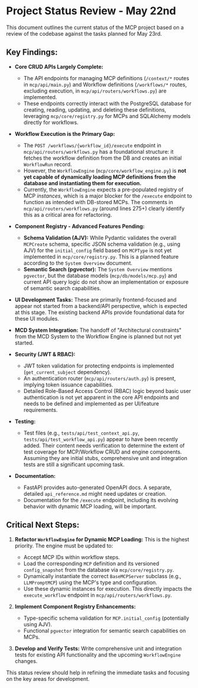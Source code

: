 # Project Status Review - May 22nd

This document outlines the current status of the MCP project based on a review of the codebase against the tasks planned for May 23rd.

## Key Findings:

*   **Core CRUD APIs Largely Complete:**
    *   The API endpoints for managing MCP definitions (`/context/*` routes in `mcp/api/main.py`) and Workflow definitions (`/workflows/*` routes, excluding execution, in `mcp/api/routers/workflows.py`) are implemented.
    *   These endpoints correctly interact with the PostgreSQL database for creating, reading, updating, and deleting these definitions, leveraging `mcp/core/registry.py` for MCPs and SQLAlchemy models directly for workflows.

*   **Workflow Execution is the Primary Gap:**
    *   The `POST /workflows/{workflow_id}/execute` endpoint in `mcp/api/routers/workflows.py` has a foundational structure: it fetches the workflow definition from the DB and creates an initial `WorkflowRun` record.
    *   However, the `WorkflowEngine` (`mcp/core/workflow_engine.py`) is **not yet capable of dynamically loading MCP definitions from the database and instantiating them for execution.**
    *   Currently, the `WorkflowEngine` expects a pre-populated registry of MCP *instances*, which is a major blocker for the `/execute` endpoint to function as intended with DB-stored MCPs. The comments in `mcp/api/routers/workflows.py` (around lines 275+) clearly identify this as a critical area for refactoring.

*   **Component Registry - Advanced Features Pending:**
    *   **Schema Validation (AJV):** While Pydantic validates the overall `MCPCreate` schema, specific JSON schema validation (e.g., using AJV) for the `initial_config` field based on `MCPType` is not yet implemented in `mcp/core/registry.py`. This is a planned feature according to the `System Overview` document.
    *   **Semantic Search (pgvector):** The `System Overview` mentions `pgvector`, but the database models (`mcp/db/models/mcp.py`) and current API query logic do not show an implementation or exposure of semantic search capabilities.

*   **UI Development Tasks:** These are primarily frontend-focused and appear not started from a backend/API perspective, which is expected at this stage. The existing backend APIs provide foundational data for these UI modules.

*   **MCD System Integration:** The handoff of "Architectural constraints" from the MCD System to the Workflow Engine is planned but not yet started.

*   **Security (JWT & RBAC):**
    *   JWT token validation for protecting endpoints is implemented (`get_current_subject` dependency).
    *   An authentication router (`mcp/api/routers/auth.py`) is present, implying token issuance capabilities.
    *   Detailed Role-Based Access Control (RBAC) logic beyond basic user authentication is not yet apparent in the core API endpoints and needs to be defined and implemented as per UI/feature requirements.

*   **Testing:**
    *   Test files (e.g., `tests/api/test_context_api.py`, `tests/api/test_workflow_api.py`) appear to have been recently added. Their content needs verification to determine the extent of test coverage for MCP/Workflow CRUD and engine components. Assuming they are initial stubs, comprehensive unit and integration tests are still a significant upcoming task.

*   **Documentation:**
    *   FastAPI provides auto-generated OpenAPI docs. A separate, detailed `api_reference.md` might need updates or creation.
    *   Documentation for the `/execute` endpoint, including its evolving behavior with dynamic MCP loading, will be important.

## Critical Next Steps:

1.  **Refactor `WorkflowEngine` for Dynamic MCP Loading:** This is the highest priority. The engine must be updated to:
    *   Accept MCP IDs within workflow steps.
    *   Load the corresponding `MCP` definition and its versioned `config_snapshot` from the database via `mcp/core/registry.py`.
    *   Dynamically instantiate the correct `BaseMCPServer` subclass (e.g., `LLMPromptMCP`) using the MCP's type and configuration.
    *   Use these dynamic instances for execution.
    This directly impacts the `execute_workflow` endpoint in `mcp/api/routers/workflows.py`.

2.  **Implement Component Registry Enhancements:**
    *   Type-specific schema validation for `MCP.initial_config` (potentially using AJV).
    *   Functional `pgvector` integration for semantic search capabilities on MCPs.

3.  **Develop and Verify Tests:** Write comprehensive unit and integration tests for existing API functionality and the upcoming `WorkflowEngine` changes.

This status review should help in refining the immediate tasks and focusing on the key areas for development. 